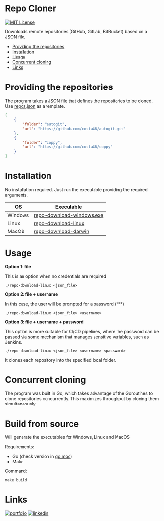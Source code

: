 # Repo Cloner
[![MIT License](https://img.shields.io/badge/License-MIT-green.svg)](https://choosealicense.com/licenses/mit/)

Downloads remote repositories (GitHub, GitLab, BitBucket) based on a JSON file. 

- [Providing the repositories](#providing-the-repositories)
- [Installation](#installation)
- [Usage](#usage)
- [Concurrent cloning](#concurrent-cloning)
- [Links](#links)


# Providing the repositories
The program takes a JSON file that defines the repositories to be cloned. Use [repos.json](repos.json) as a template.

```json
[
    {
        "folder": "autogit",
        "url": "https://github.com/costa86/autogit.git"
    },
    {
        "folder": "coppy",
        "url": "https://github.com/costa86/coppy"
    }
]
```

# Installation
No installation required. Just run the executable providing the required arguments.

|OS|Executable|
|--|--|
|Windows|[repo-download-windows.exe](repo-download-windows.exe)|
|Linux|[repo-download-linux](repo-download-linux)|
|MacOS|[repo-download-darwin](repo-download-darwin)|

# Usage

**Option 1: file**

This is an option when no credentials are required

    ./repo-download-linux <json_file>

**Option 2: file + username**

In this case, the user will be prompted for a password (***)

    ./repo-download-linux <json_file> <username>

**Option 3: file + username + password**

This option is more suitable for CI/CD pipelines, where the password can be passed via some mechanism that manages sensitive variables, such as Jenkins.

    ./repo-download-linux <json_file> <username> <password>


It clones each repository into the specified local folder.

# Concurrent cloning

The program was built in Go, which takes advantage of the Goroutines to clone repositories concurrently. This maximizes throughput by cloning them simultaneously.

# Build from source
Will generate the executables for Windows, Linux and MacOS

Requirements:

* Go (check version in [go.mod](go.mod))
* Make

Command:

    make build

# Links
[![portfolio](https://img.shields.io/badge/my_portfolio-030?style=for-the-badge&logo=ko-fi&logoColor=yellow)](https://costa86.tech/)
[![linkedin](https://img.shields.io/badge/linkedin-0A66C2?style=for-the-badge&logo=linkedin&logoColor=white)](https://www.linkedin.com/in/costa86/)


